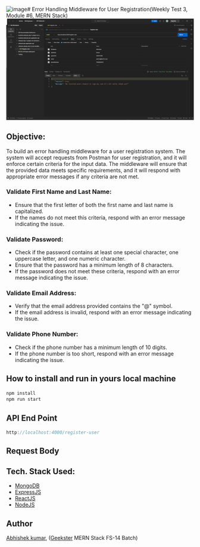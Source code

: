 ![image](https://github.com/Alex21c/m6node-weekly-test-3-error-handling-middleware-for-user-registration/assets/8662648/28ad65e2-2dbb-4258-a911-e0e326c19e63)# Error Handling Middleware for User Registration(Weekly Test 3, Module #6, MERN Stack)
![](thumbnail.png)

## Objective:
To build an error handling middleware for a user registration system. The system will accept requests from Postman for user registration, and it will enforce certain criteria for the input data. The middleware will ensure that the provided data meets specific requirements, and it will respond with appropriate error messages if any criteria are not met.

### Validate First Name and Last Name:
+ Ensure that the first letter of both the first name and last name is capitalized.
+ If the names do not meet this criteria, respond with an error message indicating the issue.
### Validate Password:
+ Check if the password contains at least one special character, one uppercase letter, and one numeric character.
+ Ensure that the password has a minimum length of 8 characters.
+ If the password does not meet these criteria, respond with an error message indicating the issue.
### Validate Email Address:
+ Verify that the email address provided contains the "@" symbol.
+ If the email address is invalid, respond with an error message indicating the issue.
### Validate Phone Number:
+ Check if the phone number has a minimum length of 10 digits.
+ If the phone number is too short, respond with an error message indicating the issue.

## How to install and run in yours local machine
```bash
npm install
npm run start
```

## API End Point
```javascript
http://localhost:4000/register-user
```

## Request Body




## Tech. Stack Used:
+ [MongoDB](https://www.mongodb.com/) 
+ [ExpressJS](https://expressjs.com/) 
+ [ReactJS](https://react.dev/) 
+ [NodeJS](https://nodejs.org/en/) 

## Author
[Abhishek kumar](https://www.linkedin.com/in/alex21c/), ([Geekster](https://geekster.in/) MERN Stack FS-14 Batch)


